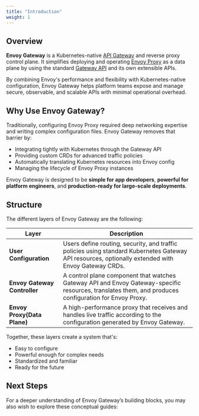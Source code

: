 ```yaml
---
title: "Introduction"
weight: 1
---
```


## Overview

**Envoy Gateway** is a Kubernetes-native [API Gateway](api_gateways.md) and reverse proxy control plane. It simplifies deploying and operating [Envoy Proxy](envoy_proxy.md) as a data plane by using the standard [Gateway API](gateway_api.md) and its own extensible APIs.

By combining Envoy's performance and flexibility with Kubernetes-native configuration, Envoy Gateway helps platform teams expose and manage secure, observable, and scalable APIs with minimal operational overhead.

## Why Use Envoy Gateway?

Traditionally, configuring Envoy Proxy required deep networking expertise and writing complex configuration files. Envoy Gateway removes that barrier by:

- Integrating tightly with Kubernetes through the Gateway API
- Providing custom CRDs for advanced traffic policies
- Automatically translating Kubernetes resources into Envoy config
- Managing the lifecycle of Envoy Proxy instances

Envoy Gateway is designed to be **simple for app developers**, **powerful for platform engineers**, and **production-ready for large-scale deployments**.

## Structure

The different layers of Envoy Gateway are the following:

| Layer       | Description |
|----------------|-------------|
| **User Configuration** | Users define routing, security, and traffic policies using standard Kubernetes Gateway API resources, optionally extended with Envoy Gateway CRDs.|
| **Envoy Gateway Controller** | A control plane component that watches Gateway API and Envoy Gateway-specific resources, translates them, and produces configuration for Envoy Proxy.|
| **Envoy Proxy(Data Plane)** | A high-performance proxy that receives and handles live traffic according to the configuration generated by Envoy Gateway.|

Together, these layers create a system that's:
- Easy to configure
- Powerful enough for complex needs
- Standardized and familiar
- Ready for the future

## Next Steps
For a deeper understanding of Envoy Gateway’s building blocks, you may also wish to explore these conceptual guides: